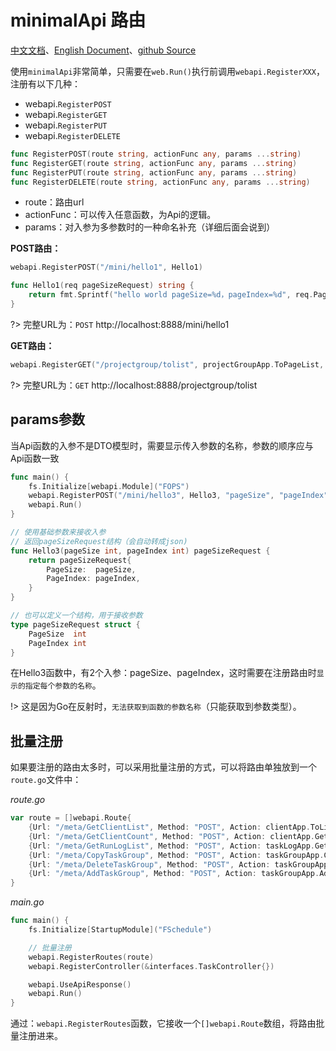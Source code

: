 # minimalApi 路由
[中文文档](https://farseer-go.github.io/doc/)、[English Document](https://farseer-go.github.io/doc/#/en-us/)、[github Source](https://github.com/farseer-go/webapi)

使用`minimalApi`非常简单，只需要在`web.Run()`执行前调用`webapi.RegisterXXX`，注册有以下几种：
- webapi.`RegisterPOST`
- webapi.`RegisterGET`
- webapi.`RegisterPUT`
- webapi.`RegisterDELETE`

```go
func RegisterPOST(route string, actionFunc any, params ...string)
func RegisterGET(route string, actionFunc any, params ...string)
func RegisterPUT(route string, actionFunc any, params ...string)
func RegisterDELETE(route string, actionFunc any, params ...string)
```
- route：路由url
- actionFunc：可以传入任意函数，为Api的逻辑。
- params：对入参为多参数时的一种命名补充（详细后面会说到）

**POST路由：**
```go
webapi.RegisterPOST("/mini/hello1", Hello1)

func Hello1(req pageSizeRequest) string {
    return fmt.Sprintf("hello world pageSize=%d，pageIndex=%d", req.PageSize, req.PageIndex)
}
```
?> 完整URL为：`POST` http://localhost:8888/mini/hello1

**GET路由：**

```go
webapi.RegisterGET("/projectgroup/tolist", projectGroupApp.ToPageList, "pageSize", "pageIndex")
```

?> 完整URL为：`GET` http://localhost:8888/projectgroup/tolist

## params参数
当Api函数的入参不是DTO模型时，需要显示传入参数的名称，参数的顺序应与Api函数一致

```go
func main() {
	fs.Initialize[webapi.Module]("FOPS")
	webapi.RegisterPOST("/mini/hello3", Hello3, "pageSize", "pageIndex")
	webapi.Run()
}

// 使用基础参数来接收入参
// 返回pageSizeRequest结构（会自动转成json)
func Hello3(pageSize int, pageIndex int) pageSizeRequest {
    return pageSizeRequest{
        PageSize:  pageSize,
        PageIndex: pageIndex,
    }
}

// 也可以定义一个结构，用于接收参数
type pageSizeRequest struct {
    PageSize  int
    PageIndex int
}
```
在Hello3函数中，有2个入参：pageSize、pageIndex，这时需要在注册路由时`显示的指定每个参数的名称`。

!> 这是因为Go在反射时，`无法获取到函数的参数名称`（只能获取到参数类型）。

## 批量注册
如果要注册的路由太多时，可以采用批量注册的方式，可以将路由单独放到一个`route.go`文件中：

_route.go_
```go
var route = []webapi.Route{
	{Url: "/meta/GetClientList", Method: "POST", Action: clientApp.ToList},
	{Url: "/meta/GetClientCount", Method: "POST", Action: clientApp.GetCount},
	{Url: "/meta/GetRunLogList", Method: "POST", Action: taskLogApp.GetList},
	{Url: "/meta/CopyTaskGroup", Method: "POST", Action: taskGroupApp.CopyTaskGroup},
	{Url: "/meta/DeleteTaskGroup", Method: "POST", Action: taskGroupApp.Delete},
	{Url: "/meta/AddTaskGroup", Method: "POST", Action: taskGroupApp.Add},
}
```

_main.go_
```go
func main() {
	fs.Initialize[StartupModule]("FSchedule")

	// 批量注册
	webapi.RegisterRoutes(route)
	webapi.RegisterController(&interfaces.TaskController{})

	webapi.UseApiResponse()
	webapi.Run()
}
```
通过：`webapi.RegisterRoutes`函数，它接收一个`[]webapi.Route`数组，将路由批量注册进来。